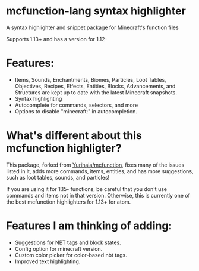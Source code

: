 # mcfunction-lang syntax highlighter

A syntax highlighter and snippet package for Minecraft's function files

Supports 1.13+ and has a version for 1.12-

# Features:

- Items, Sounds, Enchantments, Biomes, Particles, Loot Tables, Objectives, Recipes, Effects, Entities, Blocks, Advancements, and Structures are kept up to date with the latest Minecraft snapshots.
- Syntax highlighting
- Autocomplete for commands, selectors, and more
- Options to disable "minecraft:" in autocompletion.

# What's different about this mcfunction highligter?

This package, forked from [Yurihaia/mcfunction](https://github.com/Yurihaia/mcfunction), fixes many of the issues listed in it, adds more commands, items, entities, and has more suggestions, such as loot tables, sounds, and particles!

If you are using it for 1.15- functions, be careful that you don't use commands and items not in that version. Otherwise, this is currently one of the best mcfunction highlighters for 1.13+ for atom.

# Features I am thinking of adding:

- Suggestions for NBT tags and block states.
- Config option for minecraft version.
- Custom color picker for color-based nbt tags.
- Improved text highlighting.
